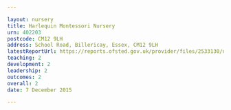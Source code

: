 ```yaml
---

layout: nursery
title: Harlequin Montessori Nursery
urn: 402203
postcode: CM12 9LH
address: School Road, Billericay, Essex, CM12 9LH
latestReportUrl: https://reports.ofsted.gov.uk/provider/files/2533130/urn/402203.pdf
teaching: 2
development: 2
leadership: 2
outcomes: 2
overall: 2
date: 7 December 2015

---
```

